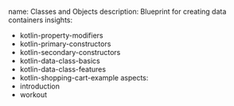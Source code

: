 name: Classes and Objects 
description: Blueprint for creating data containers
insights:
- kotlin-property-modifiers
- kotlin-primary-constructors
- kotlin-secondary-constructors
- kotlin-data-class-basics
- kotlin-data-class-features
- kotlin-shopping-cart-example
aspects:
- introduction
- workout
